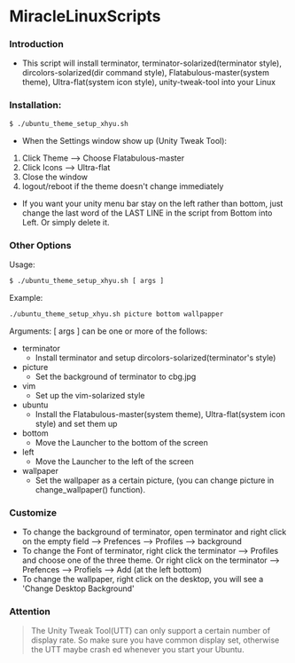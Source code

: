 # MiracleLinuxScripts
### Introduction
- This script will install terminator, terminator-solarized(terminator style), dircolors-solarized(dir command style), Flatabulous-master(system theme), Ultra-flat(system icon style), unity-tweak-tool into your Linux

### Installation:
```sh
$ ./ubuntu_theme_setup_xhyu.sh
```

- When the Settings window show up (Unity Tweak Tool):
 1. Click Theme --> Choose Flatabulous-master
 2. Click Icons --> Ultra-flat
 3. Close the window
 4. logout/reboot if the theme doesn't change immediately

- If you want your unity menu bar stay on the left rather than bottom, just change the last word of the LAST LINE in the script from Bottom into Left. Or simply delete it.

### Other Options
Usage:
```sh
$ ./ubuntu_theme_setup_xhyu.sh [ args ]
```
Example:
```sh
./ubuntu_theme_setup_xhyu.sh picture bottom wallpapper
```
Arguments:
  [ args ] can be one or more of the follows:
- terminator
  - Install terminator and setup dircolors-solarized(terminator's style)
- picture
  - Set the background of terminator to cbg.jpg
- vim
  - Set up the vim-solarized style
- ubuntu
  - Install the Flatabulous-master(system theme), Ultra-flat(system icon style) and set them up
- bottom
  - Move the Launcher to the bottom of the screen
- left
  - Move the Launcher to the left of the screen
- wallpaper
  - Set the wallpaper as a certain picture, (you can change picture in change_wallpaper() function).

### Customize
- To change the background of terminator, open terminator and right click on the empty field --> Prefences --> Profiles --> background
- To change the Font of terminator, right click the terminator --> Profiles and choose one of the three theme. Or right click on the terminator --> Prefences --> Profiels --> Add (at the left bottom)
- To change the wallpaper, right click on the desktop, you will see a 'Change Desktop Background'

### Attention
> The Unity Tweak Tool(UTT) can only support a certain number of display rate.
> So make sure you have common display set, otherwise the UTT maybe crash
> ed whenever you start your Ubuntu.
